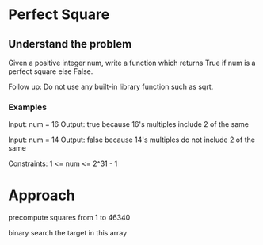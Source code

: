 # Perfect Square

## Understand the problem
Given a positive integer num, write a function which returns True if num is a perfect square else False.

Follow up: Do not use any built-in library function such as sqrt.

### Examples

Input: num = 16
Output: true
because 16's multiples include 2 of the same

Input: num = 14
Output: false
because 14's multiples do not include 2 of the same

Constraints:
1 <= num <= 2^31 - 1

# Approach
precompute squares from 1 to 46340

binary search the target in this array
